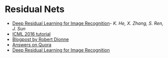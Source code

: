 # Residual Nets

* [Deep Residual Learning for Image Recognition](https://arxiv.org/pdf/1512.03385v1.pdf)- *K. He, X. Zhang, S. Ren, J. Sun*
* [ICML	2016 tutorial](http://icml.cc/2016/tutorials/icml2016_tutorial_deep_residual_networks_kaiminghe.pdf)
* [Blogpost by Robert Dionne](https://blog.init.ai/residual-neural-networks-are-an-exciting-area-of-deep-learning-research-acf14f4912e9)
* [Answers on Quora](https://www.quora.com/How-does-deep-residual-learning-work)
* [Deep Residual Learning for Image Recognition](https://gab41.lab41.org/lab41-reading-group-deep-residual-learning-for-image-recognition-ffeb94745a1f)